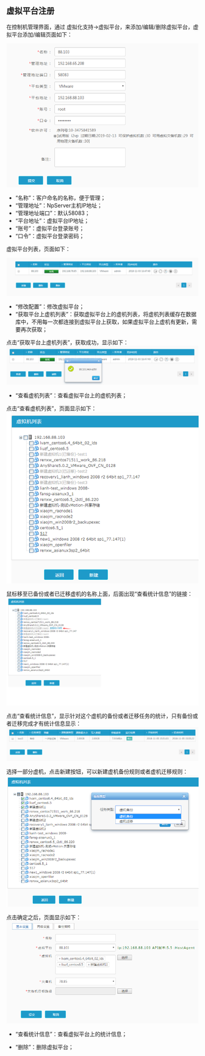 ## 虚拟平台注册

在控制机管理界面，通过 虚拟化支持-&gt;虚拟平台，来添加/编辑/删除虚拟平台，虚拟平台添加/编辑页面如下：

![说明: 1](/assets/V6.11811051531.png)

* “名称”：客户命名的名称，便于管理；
* “管理地址”：NpServer主机IP地址；
* “管理地址端口”：默认58083；
* “平台地址”：虚拟平台IP地址；
* “账号”：虚拟平台登录账号；
* “口令”：虚拟平台登录密码；

虚拟平台列表，页面如下：

![说明: 3](/assets/V6.11811051508.png)

* “修改配置”：修改虚拟平台；
* “获取平台上虚机列表”：获取虚拟平台上的虚机列表，将虚机列表缓存在数据库中，不用每一次都连接到虚拟平台上获取，如果虚拟平台上虚机有更新，需要再次获取；

点击“获取平台上虚机列表”，获取成功，显示如下：
![说明: 1](/assets/V6.11811051526.png)

* “查看虚机列表”：查看虚拟平台上的虚机列表；

点击“查看虚机列表”，页面显示如下：
![说明: 1](/assets/V6.11811051529.png)

鼠标移至已备份或者已迁移虚机的名称上面，后面出现“查看统计信息”的链接：
![说明: 1](/assets/V6.11811051530.png)

点击“查看统计信息”，显示针对这个虚机的备份或者迁移任务的统计，只有备份或者迁移完成才有统计信息显示：
![说明: 1](/assets/V6.11811051556.png)

选择一部分虚机，点击新建按钮，可以新建虚机备份规则或者虚机迁移规则：
![说明: 1](/assets/V6.11811051534.png)

点击确定之后，页面显示如下：
![说明: 1](/assets/V6.11811051535.png)

* “查看统计信息”：查看虚拟平台上的统计信息；



* “删除”：删除虚拟平台；



